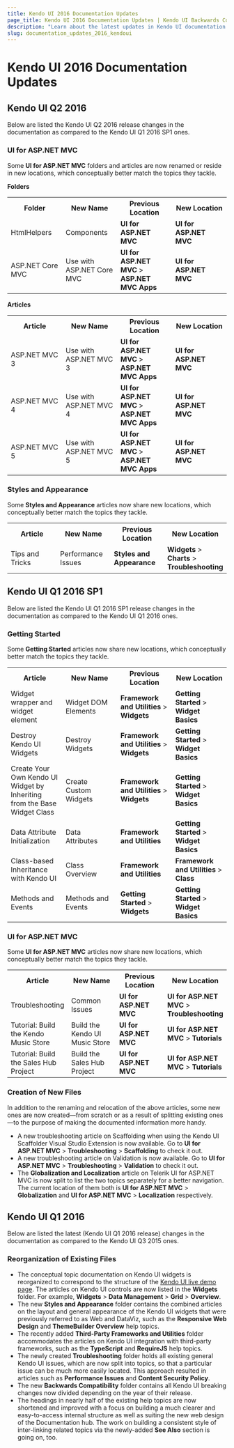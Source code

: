 ```yaml
---
title: Kendo UI 2016 Documentation Updates
page_title: Kendo UI 2016 Documentation Updates | Kendo UI Backwards Compatibility
description: "Learn about the latest updates in Kendo UI documentation released in 2016."
slug: documentation_updates_2016_kendoui
---
```


# Kendo UI 2016 Documentation Updates

## Kendo UI Q2 2016

Below are listed the Kendo UI Q2 2016 release changes in the documentation as compared to the Kendo UI Q1 2016 SP1 ones.

### UI for ASP.NET MVC

Some **UI for ASP.NET MVC** folders and articles are now renamed or reside in new locations, which conceptually better match the topics they tackle.

**Folders**

<table style="width:100%">
  <col width="25%">
  <col width="25%">
  <col width="25%">
  <col width="25%">
    <tr>
      <th>Folder</th>
      <th>New Name</th>
      <th>Previous Location</th>
      <th>New Location</th>
    </tr>
    <tr>
      <td>HtmlHelpers</td>
      <td>Components</td>
      <td><strong>UI for ASP.NET MVC</strong></td>
      <td><strong>UI for ASP.NET MVC</strong></td>
    </tr>
    <tr>
      <td>ASP.NET Core MVC</td>
      <td>Use with ASP.NET Core MVC</td>
      <td><strong>UI for ASP.NET MVC</strong> > <strong>ASP.NET MVC Apps</strong></td>
      <td><strong>UI for ASP.NET MVC</strong></td>
    </tr>
</table>

**Articles**

<table style="width:100%">
  <col width="25%">
  <col width="25%">
  <col width="25%">
  <col width="25%">
    <tr>
      <th>Article</th>
      <th>New Name</th>
      <th>Previous Location</th>
      <th>New Location</th>
    </tr>
    <tr>
    <tr>
      <td>ASP.NET MVC 3</td>
      <td>Use with ASP.NET MVC 3</td>
      <td><strong>UI for ASP.NET MVC</strong> > <strong>ASP.NET MVC Apps</strong></td>
      <td><strong>UI for ASP.NET MVC</strong></td>
    </tr>
    <tr>
      <td>ASP.NET MVC 4</td>
      <td>Use with ASP.NET MVC 4</td>
      <td><strong>UI for ASP.NET MVC</strong> > <strong>ASP.NET MVC Apps</strong></td>
      <td><strong>UI for ASP.NET MVC</strong></td>
    </tr>
      <td>ASP.NET MVC 5</td>
      <td>Use with ASP.NET MVC 5</td>
      <td><strong>UI for ASP.NET MVC</strong> > <strong>ASP.NET MVC Apps</strong></td>
      <td><strong>UI for ASP.NET MVC</strong></td>
    </tr>
</table>

### Styles and Appearance

Some **Styles and Appearance** articles now share new locations, which conceptually better match the topics they tackle.

<table style="width:100%">
  <col width="25%">
  <col width="25%">
  <col width="25%">
  <col width="25%">
    <tr>
      <th>Article</th>
      <th>New Name</th>
      <th>Previous Location</th>
      <th>New Location</th>
    </tr>
    <tr>
      <td>Tips and Tricks</td>
      <td>Performance Issues</td>
      <td><strong>Styles and Appearance</strong></td>
      <td><strong>Widgets</strong> > <strong>Charts</strong> > <strong>Troubleshooting</strong></td>
    </tr>
</table>

## Kendo UI Q1 2016 SP1

Below are listed the Kendo UI Q1 2016 SP1 release changes in the documentation as compared to the Kendo UI Q1 2016 ones.

### Getting Started

Some **Getting Started** articles now share new locations, which conceptually better match the topics they tackle.

<table style="width:100%">
  <col width="25%">
  <col width="25%">
  <col width="25%">
  <col width="25%">
    <tr>
      <th>Article</th>
      <th>New Name</th>
      <th>Previous Location</th>
      <th>New Location</th>
    </tr>
    <tr>
      <td>Widget wrapper and widget element</td>
      <td>Widget DOM Elements</td>
      <td><strong>Framework and Utilities</strong> > <strong>Widgets</strong></td>
      <td><strong>Getting Started</strong> > <strong>Widget Basics</strong></td>
    </tr>
    <tr>
      <td>Destroy Kendo UI Widgets</td>
      <td>Destroy Widgets</td>
      <td><strong>Framework and Utilities</strong> > <strong>Widgets</strong></td>
      <td><strong>Getting Started</strong> > <strong>Widget Basics</strong></td>
    </tr>
    <tr>
      <td>Create Your Own Kendo UI Widget by Inheriting from the Base Widget Class</td>
      <td>Create Custom Widgets</td>
      <td><strong>Framework and Utilities</strong> > <strong>Widgets</strong></td>
      <td><strong>Getting Started</strong> > <strong>Widget Basics</strong></td>
    </tr>
    <tr>
      <td>Data Attribute Initialization</td>
      <td>Data Attributes</td>
      <td><strong>Framework and Utilities</strong></td>
      <td><strong>Getting Started</strong> > <strong>Widget Basics</strong></td>
    </tr>
    <tr>
      <td>Class-based Inheritance with Kendo UI</td>
      <td>Class Overview</td>
      <td><strong>Framework and Utilities</strong></td>
      <td><strong>Framework and Utilities</strong> > <strong>Class</strong></td>
    </tr>
    <tr>
      <td>Methods and Events</td>
      <td>Methods and Events</td>
      <td><strong>Getting Started</strong> > <strong>Widgets</strong></td>
      <td><strong>Getting Started</strong> > <strong>Widget Basics</strong></td>
    </tr>
</table>

### UI for ASP.NET MVC

Some **UI for ASP.NET MVC** articles now share new locations, which conceptually better match the topics they tackle.

<table style="width:100%">
  <col width="25%">
  <col width="25%">
  <col width="25%">
  <col width="25%">
    <tr>
      <th>Article</th>
      <th>New Name</th>
      <th>Previous Location</th>
      <th>New Location</th>
    </tr>
    <tr>
      <td>Troubleshooting</td>
      <td>Common Issues</td>
      <td><strong>UI for ASP.NET MVC</strong></td>
      <td><strong>UI for ASP.NET MVC</strong> > <strong>Troubleshooting</strong></td>
    </tr>
    <tr>
      <td>Tutorial: Build the Kendo Music Store</td>
      <td>Build the Kendo UI Music Store</td>
      <td><strong>UI for ASP.NET MVC</strong></td>
      <td><strong>UI for ASP.NET MVC</strong> > <strong>Tutorials</strong></td>
    </tr>
    <tr>
      <td>Tutorial: Build the Sales Hub Project</td>
      <td>Build the Sales Hub Project</td>
      <td><strong>UI for ASP.NET MVC</strong></td>
      <td><strong>UI for ASP.NET MVC</strong> > <strong>Tutorials</strong></td>
    </tr>
</table>

### Creation of New Files

In addition to the renaming and relocation of the above articles, some new ones are now created&mdash;from scratch or as a result of splitting existing ones&mdash;to the purpose of making the documented information more handy.

* A new troubleshooting article on Scaffolding when using the Kendo UI Scaffolder Visual Studio Extension is now available. Go to **UI for ASP.NET MVC** > **Troubleshooting** > **Scaffolding** to check it out.
* A new troubleshooting article on Validation is now available. Go to **UI for ASP.NET MVC** > **Troubleshooting** > **Validation** to check it out.
* The **Globalization and Localization** article on Telerik UI for ASP.NET MVC is now split to list the two topics separately for a better navigation. The current location of them both is **UI for ASP.NET MVC** > **Globalization** and **UI for ASP.NET MVC** > **Localization** respectively.

## Kendo UI Q1 2016

Below are listed the latest (Kendo UI Q1 2016 release) changes in the documentation as compared to the Kendo UI Q3 2015 ones.

### Reorganization of Existing Files

* The conceptual topic documentation on Kendo UI widgets is reorganized to correspond to the structure of the [Kendo UI live demo page](http://demos.telerik.com/kendo-ui/). The articles on Kendo UI controls are now listed in the **Widgets** folder. For example, **Widgets** > **Data Management** > **Grid** > **Overview**.
* The new **Styles and Appearance** folder contains the combined articles on the layout and general appearance of the Kendo UI widgets that were previously referred to as Web and DataViz, such as the **Responsive Web Design** and **ThemeBuilder Overview** help topics.
* The recently added **Third-Party Frameworks and Utilities** folder accommodates the articles on Kendo UI integration with third-party frameworks, such as the **TypeScript** and **RequireJS** help topics.
* The newly created **Troubleshooting** folder holds all existing general Kendo UI issues, which are now split into topics, so that a particular issue can be much more easily located. This approach resulted in articles such as **Performance Issues** and **Content Security Policy**.
* The new **Backwards Compatibility** folder contains all Kendo UI breaking changes now divided depending on the year of their release.
* The headings in nearly half of the existing help topics are now shortened and improved with a focus on building a much clearer and easy-to-access internal structure as well as suiting the new web design of the Documentation hub. The work on building a consistent style of inter-linking related topics via the newly-added **See Also** section is going on, too.

